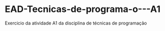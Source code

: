 # EAD-Tecnicas-de-programa-o---A1
Exercicio da atividade A1 da disciplina de técnicas de programação
